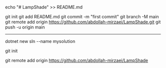echo "# LampShade" >> README.md
 
git init
git add README.md
git commit -m "first commit"
git branch -M main
git remote add origin https://github.com/abdollah-mirzaei/LampShade.git
git push -u origin main
************************************************************************
dotnet new sln --name mysolution

git init

 git remote add origin https://github.com/abdollah-mirzaei/LampShade
